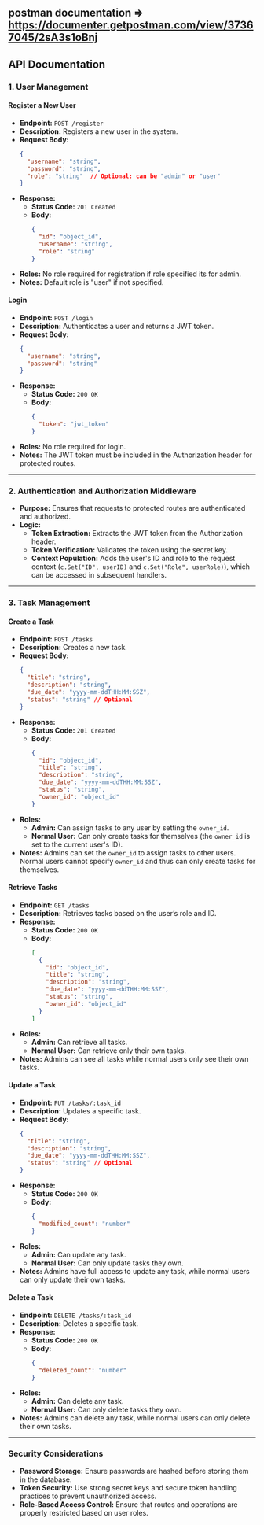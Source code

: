 ## postman documentation => https://documenter.getpostman.com/view/37367045/2sA3s1oBnj
## API Documentation

### **1. User Management**

#### **Register a New User**

- **Endpoint:** `POST /register`
- **Description:** Registers a new user in the system.
- **Request Body:**
  ```json
  {
    "username": "string",
    "password": "string",
    "role": "string"  // Optional: can be "admin" or "user"
  }
  ```
- **Response:**
  - **Status Code:** `201 Created`
  - **Body:**
    ```json
    {
      "id": "object_id",
      "username": "string",
      "role": "string"
    }
    ```
- **Roles:** No role required for registration if role specified its for admin.
- **Notes:** Default role is "user" if not specified.

#### **Login**

- **Endpoint:** `POST /login`
- **Description:** Authenticates a user and returns a JWT token.
- **Request Body:**
  ```json
  {
    "username": "string",
    "password": "string"
  }
  ```
- **Response:**
  - **Status Code:** `200 OK`
  - **Body:**
    ```json
    {
      "token": "jwt_token"
    }
    ```
- **Roles:** No role required for login.
- **Notes:** The JWT token must be included in the Authorization header for protected routes.

---

### **2. Authentication and Authorization Middleware**

- **Purpose:** Ensures that requests to protected routes are authenticated and authorized.
- **Logic:**
  - **Token Extraction:** Extracts the JWT token from the Authorization header.
  - **Token Verification:** Validates the token using the secret key.
  - **Context Population:** Adds the user's ID and role to the request context (`c.Set("ID", userID)` and `c.Set("Role", userRole)`), which can be accessed in subsequent handlers.

---

### **3. Task Management**

#### **Create a Task**

- **Endpoint:** `POST /tasks`
- **Description:** Creates a new task.
- **Request Body:**
  ```json
  {
    "title": "string",
    "description": "string",
    "due_date": "yyyy-mm-ddTHH:MM:SSZ",
    "status": "string" // Optional
  }
  ```
- **Response:**
  - **Status Code:** `201 Created`
  - **Body:**
    ```json
    {
      "id": "object_id",
      "title": "string",
      "description": "string",
      "due_date": "yyyy-mm-ddTHH:MM:SSZ",
      "status": "string",
      "owner_id": "object_id"
    }
    ```
- **Roles:**
  - **Admin:** Can assign tasks to any user by setting the `owner_id`.
  - **Normal User:** Can only create tasks for themselves (the `owner_id` is set to the current user's ID).
- **Notes:** Admins can set the `owner_id` to assign tasks to other users. Normal users cannot specify `owner_id` and thus can only create tasks for themselves.

#### **Retrieve Tasks**

- **Endpoint:** `GET /tasks`
- **Description:** Retrieves tasks based on the user’s role and ID.
- **Response:**
  - **Status Code:** `200 OK`
  - **Body:**
    ```json
    [
      {
        "id": "object_id",
        "title": "string",
        "description": "string",
        "due_date": "yyyy-mm-ddTHH:MM:SSZ",
        "status": "string",
        "owner_id": "object_id"
      }
    ]
    ```
- **Roles:**
  - **Admin:** Can retrieve all tasks.
  - **Normal User:** Can retrieve only their own tasks.
- **Notes:** Admins can see all tasks while normal users only see their own tasks.

#### **Update a Task**

- **Endpoint:** `PUT /tasks/:task_id`
- **Description:** Updates a specific task.
- **Request Body:**
  ```json
  {
    "title": "string",
    "description": "string",
    "due_date": "yyyy-mm-ddTHH:MM:SSZ",
    "status": "string" // Optional
  }
  ```
- **Response:**
  - **Status Code:** `200 OK`
  - **Body:**
    ```json
    {
      "modified_count": "number"
    }
    ```
- **Roles:**
  - **Admin:** Can update any task.
  - **Normal User:** Can only update tasks they own.
- **Notes:** Admins have full access to update any task, while normal users can only update their own tasks.

#### **Delete a Task**

- **Endpoint:** `DELETE /tasks/:task_id`
- **Description:** Deletes a specific task.
- **Response:**
  - **Status Code:** `200 OK`
  - **Body:**
    ```json
    {
      "deleted_count": "number"
    }
    ```
- **Roles:**
  - **Admin:** Can delete any task.
  - **Normal User:** Can only delete tasks they own.
- **Notes:** Admins can delete any task, while normal users can only delete their own tasks.

---

### **Security Considerations**

- **Password Storage:** Ensure passwords are hashed before storing them in the database.
- **Token Security:** Use strong secret keys and secure token handling practices to prevent unauthorized access.
- **Role-Based Access Control:** Ensure that routes and operations are properly restricted based on user roles.


